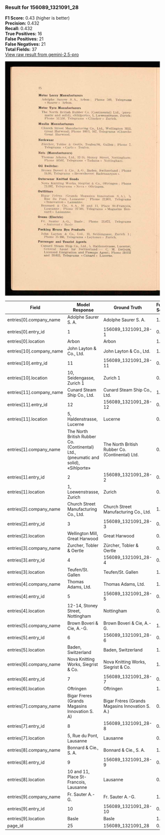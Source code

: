 ### Result for 156089_1321091_28
**F1 Score:** 0.43 (higher is better)<br>**Precision:** 0.432<br>**Recall:** 0.432<br>**True Positives:** 16<br>**False Positives:** 21<br>**False Negatives:** 21<br>**Total Fields:** 37<br>[View raw result from gemini-2.5-pro](https://github.com/RISE-UNIBAS/humanities_data_benchmark/blob/main/results/2025-10-28/T0362/request_T0362_156089_1321091_28.json)

<img src="https://github.com/RISE-UNIBAS/humanities_data_benchmark/blob/main/benchmarks/company_lists/images/156089_1321091_28.jpg?raw=true" alt="156089_1321091_28" width="600px">

| Field | Model Response | Ground Truth | Fuzzy Score | Match |
|-------|----------------|--------------|-------------|-------|
| entries[0].company_name | Adolphe Saurer S. A. | Adolphe Saurer S. A. | 1.000 | ✅ |
| entries[0].entry_id | 1 | 156089_1321091_28-1 | 0.100 | ❌ |
| entries[0].location | Arbon | Arbon | 1.000 | ✅ |
| entries[10].company_name | John Layton & Co., Ltd. | John Layton & Co., Ltd. | 1.000 | ✅ |
| entries[10].entry_id | 11 | 156089_1321091_28-11 | 0.182 | ❌ |
| entries[10].location | 10, Seidengasse, Zurich 1 | Zurich 1 | 0.485 | ❌ |
| entries[11].company_name | Cunard Steam Ship Co., Ltd. | Cunard Steam Ship Co., Ltd. | 1.000 | ✅ |
| entries[11].entry_id | 12 | 156089_1321091_28-12 | 0.182 | ❌ |
| entries[11].location | 5, Haldenstrasse, Lucerne | Lucerne | 0.438 | ❌ |
| entries[1].company_name | The North British Rubber Co. (Continental) Ltd., (pneumatic and solid), «Sihlporte» | The North British Rubber Co. (Continental) Ltd. | 0.723 | ❌ |
| entries[1].entry_id | 2 | 156089_1321091_28-2 | 0.100 | ❌ |
| entries[1].location | 1, Loewenstrasse, Zurich | Zurich | 0.400 | ❌ |
| entries[2].company_name | Church Street Manufacturing Co., Ltd. | Church Street Manufacturing Co., Ltd. | 1.000 | ✅ |
| entries[2].entry_id | 3 | 156089_1321091_28-3 | 0.100 | ❌ |
| entries[2].location | Wellington Mill, Great Harwood | Great Harwood | 0.605 | ❌ |
| entries[3].company_name | Zurcher, Tobler & Oertle | Zürcher, Tobler & Oertle | 0.958 | ✅ |
| entries[3].entry_id | 4 | 156089_1321091_28-4 | 0.100 | ❌ |
| entries[3].location | Teufen/St. Gallen | Teufen/St. Gallen | 1.000 | ✅ |
| entries[4].company_name | Thomas Adams, Ltd. | Thomas Adams, Ltd. | 1.000 | ✅ |
| entries[4].entry_id | 5 | 156089_1321091_28-5 | 0.100 | ❌ |
| entries[4].location | 12-14, Stoney Street, Nottingham | Nottingham | 0.476 | ❌ |
| entries[5].company_name | Brown Boveri & Cie, A.-G. | Brown Boveri & Cie, A.-G. | 1.000 | ✅ |
| entries[5].entry_id | 6 | 156089_1321091_28-6 | 0.100 | ❌ |
| entries[5].location | Baden, Switzerland | Baden, Switzerland | 1.000 | ✅ |
| entries[6].company_name | Nova Knitting Works, Siegrist & Co. | Nova Knitting Works, Siegrist & Co. | 1.000 | ✅ |
| entries[6].entry_id | 7 | 156089_1321091_28-7 | 0.100 | ❌ |
| entries[6].location | Oftringen | Oftringen | 1.000 | ✅ |
| entries[7].company_name | Bigar Freres (Grands Magasins Innovation S. A) | Bigar Frères (Grands Magasins Innovation S. A.) | 0.968 | ✅ |
| entries[7].entry_id | 8 | 156089_1321091_28-8 | 0.100 | ❌ |
| entries[7].location | 5, Rue du Pont, Lausanne | Lausanne | 0.500 | ❌ |
| entries[8].company_name | Bonnard & Cie., S. A. | Bonnard & Cie., S. A. | 1.000 | ✅ |
| entries[8].entry_id | 9 | 156089_1321091_28-9 | 0.100 | ❌ |
| entries[8].location | 10 and 11, Place St-Francois, Lausanne | Lausanne | 0.348 | ❌ |
| entries[9].company_name | Fr. Sauter A.-G. | Fr. Sauter A.-G. | 1.000 | ✅ |
| entries[9].entry_id | 10 | 156089_1321091_28-10 | 0.182 | ❌ |
| entries[9].location | Basle | Basle | 1.000 | ✅ |
| page_id | 25 | 156089_1321091_28 | 0.105 | ❌ |
